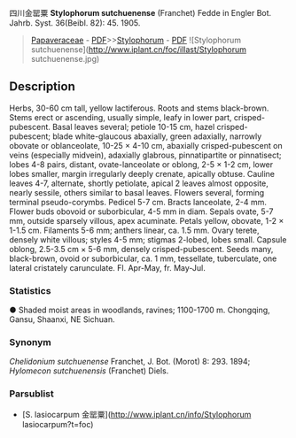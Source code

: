 四川金罂粟 **Stylophorum sutchuenense** (Franchet) Fedde in Engler Bot. Jahrb. Syst. 36(Beibl. 82): 45. 1905.

> [Papaveraceae](http://www.iplant.cn/info/Papaveraceae?t=foc) - [PDF](http://www.iplant.cn/foc/pdf/Papaveraceae.pdf)>>[Stylophorum](http://www.iplant.cn/info/Stylophorum?t=foc) - [PDF](http://www.iplant.cn/foc/pdf/Stylophorum.pdf)
![Stylophorum sutchuenense](http://www.iplant.cn/foc/illast/Stylophorum sutchuenense.jpg)

## Description

Herbs, 30-60 cm tall, yellow lactiferous. Roots and stems black-brown. Stems erect or ascending, usually simple, leafy in lower part, crisped-pubescent. Basal leaves several; petiole 10-15 cm, hazel crisped-pubescent; blade white-glaucous abaxially, green adaxially, narrowly obovate or oblanceolate, 10-25 × 4-10 cm, abaxially crisped-pubescent on veins (especially midvein), adaxially glabrous, pinnatipartite or pinnatisect; lobes 4-8 pairs, distant, ovate-lanceolate or oblong, 2-5 × 1-2 cm, lower lobes smaller, margin irregularly deeply crenate, apically obtuse. Cauline leaves 4-7, alternate, shortly petiolate, apical 2 leaves almost opposite, nearly sessile, others similar to basal leaves. Flowers several, forming terminal pseudo-corymbs. Pedicel 5-7 cm. Bracts lanceolate, 2-4 mm. Flower buds obovoid or suborbicular, 4-5 mm in diam. Sepals ovate, 5-7 mm, outside sparsely villous, apex acuminate. Petals yellow, obovate, 1-2 × 1-1.5 cm. Filaments 5-6 mm; anthers linear, ca. 1.5 mm. Ovary terete, densely white villous; styles 4-5 mm; stigmas 2-lobed, lobes small. Capsule oblong, 2.5-3.5 cm × 5-6 mm, densely crisped-pubescent. Seeds many, black-brown, ovoid or suborbicular, ca. 1 mm, tessellate, tuberculate, one lateral cristately carunculate. Fl. Apr-May, fr. May-Jul.

### Statistics
● Shaded moist areas in woodlands, ravines; 1100-1700 m. Chongqing, Gansu, Shaanxi, NE Sichuan.

### Synonym
*Chelidonium sutchuenense* Franchet, J. Bot. (Morot) 8: 293. 1894; *Hylomecon sutchuenensis* (Franchet) Diels.

### Parsublist

* [S.  lasiocarpum  金罂粟](http://www.iplant.cn/info/Stylophorum lasiocarpum?t=foc)

